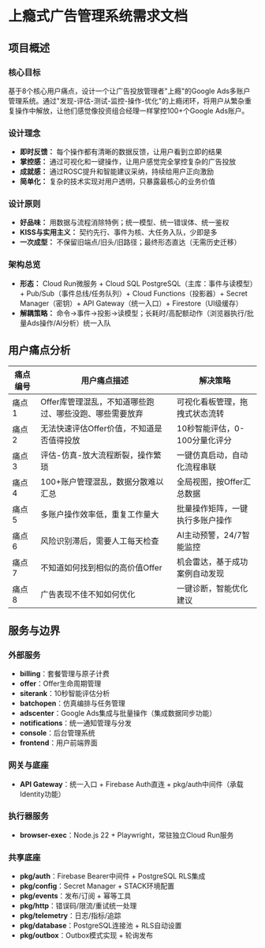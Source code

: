 # 上瘾式广告管理系统需求文档

## 项目概述

### 核心目标
基于8个核心用户痛点，设计一个让广告投放管理者"上瘾"的Google Ads多账户管理系统。通过"发现-评估-测试-监控-操作-优化"的上瘾闭环，将用户从繁杂重复操作中解放，让他们感觉像投资组合经理一样掌控100+个Google Ads账户。

### 设计理念
- **即时反馈：** 每个操作都有清晰的数据反馈，让用户看到立即的结果
- **掌控感：** 通过可视化和一键操作，让用户感觉完全掌控复杂的广告投放
- **成就感：** 通过ROSC提升和智能建议采纳，持续给用户正向激励
- **简单化：** 复杂的技术实现对用户透明，只暴露最核心的业务价值

### 设计原则
- **好品味：** 用数据与流程消除特例；统一模型、统一错误体、统一鉴权
- **KISS与实用主义：** 契约先行、事件为核、大任务入队，少即是多
- **一次成型：** 不保留旧端点/旧头/旧路径；最终形态直达（无需历史迁移）

### 架构总览
- **形态：** Cloud Run微服务 + Cloud SQL PostgreSQL（主库：事件与读模型）+ Pub/Sub（事件总线/任务队列）+ Cloud Functions（投影器）+ Secret Manager（密钥）+ API Gateway（统一入口）+ Firestore（UI级缓存）
- **解耦策略：** 命令→事件→投影→读模型；长耗时/高配额动作（浏览器执行/批量Ads操作/AI分析）统一入队

## 用户痛点分析

| 痛点编号 | 用户痛点描述 | 解决策略 |
|---------|-------------|---------|
| 痛点1 | Offer库管理混乱，不知道哪些跑过、哪些没跑、哪些需要放弃 | 可视化看板管理，拖拽式状态流转 |
| 痛点2 | 无法快速评估Offer价值，不知道是否值得投放 | 10秒智能评估，0-100分量化评分 |
| 痛点3 | 评估-仿真-放大流程断裂，操作繁琐 | 一键仿真启动，自动化流程串联 |
| 痛点4 | 100+账户管理混乱，数据分散难以汇总 | 全局视图，按Offer汇总数据 |
| 痛点5 | 多账户操作效率低，重复工作量大 | 批量操作矩阵，一键执行多账户操作 |
| 痛点6 | 风险识别滞后，需要人工每天检查 | AI主动预警，24/7智能监控 |
| 痛点7 | 不知道如何找到相似的高价值Offer | 机会雷达，基于成功案例自动发现 |
| 痛点8 | 广告表现不佳不知如何优化 | 一键诊断，智能优化建议 |

## 服务与边界

### 外部服务
- **billing**：套餐管理与原子计费
- **offer**：Offer生命周期管理
- **siterank**：10秒智能评估分析
- **batchopen**：仿真编排与任务管理
- **adscenter**：Google Ads集成与批量操作（集成数据同步功能）
- **notifications**：统一通知管理与分发
- **console**：后台管理系统
- **frontend**：用户前端界面

### 网关与底座
- **API Gateway**：统一入口 + Firebase Auth直连 + pkg/auth中间件（承载Identity功能）

### 执行器服务
- **browser-exec**：Node.js 22 + Playwright，常驻独立Cloud Run服务

### 共享底座
- **pkg/auth**：Firebase Bearer中间件 + PostgreSQL RLS集成
- **pkg/config**：Secret Manager + STACK环境配置
- **pkg/events**：发布/订阅 + 幂等工具
- **pkg/http**：错误码/限流/重试统一处理
- **pkg/telemetry**：日志/指标/追踪
- **pkg/database**：PostgreSQL连接池 + RLS自动设置
- **pkg/outbox**：Outbox模式实现 + 轮询发布